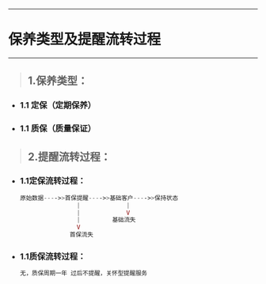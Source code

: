 
---

# 保养类型及提醒流转过程

---

> ## 1.保养类型：

* ### 1.1 定保（定期保养）
* ### 1.1 质保（质量保证）

> ## 2.提醒流转过程：

* ### 1.1定保流转过程：

  ```php
  原始数据---->>首保提醒---->>基础客户---->>保持状态
                  |             |
                  |             V
                  |         基础流失
                  V
                首保流失
  ```
* ### 1.1质保流转过程：

  ```php
  无，质保周期一年 过后不提醒，关怀型提醒服务
  ```



